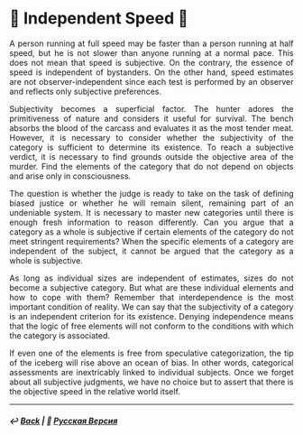 # 🏃 Independent Speed 🏃

<p align="justify">A person running at full speed may be faster than a person running at half speed, but he is not slower than anyone running at a normal pace. This does not mean that speed is subjective. On the contrary, the essence of speed is independent of bystanders. On the other hand, speed estimates are not observer-independent since each test is performed by an observer and reflects only subjective preferences.</p>

<p align="justify">Subjectivity becomes a superficial factor. The hunter adores the primitiveness of nature and considers it useful for survival. The bench absorbs the blood of the carcass and evaluates it as the most tender meat. However, it is necessary to consider whether the subjectivity of the category is sufficient to determine its existence. To reach a subjective verdict, it is necessary to find grounds outside the objective area of the murder. Find the elements of the category that do not depend on objects and arise only in consciousness.</p>

<p align="justify">The question is whether the judge is ready to take on the task of defining biased justice or whether he will remain silent, remaining part of an undeniable system. It is necessary to master new categories until there is enough fresh information to reason differently. Can you argue that a category as a whole is subjective if certain elements of the category do not meet stringent requirements? When the specific elements of a category are independent of the subject, it cannot be argued that the category as a whole is subjective.</p>

<p align="justify">As long as individual sizes are independent of estimates, sizes do not become a subjective category. But what are these individual elements and how to cope with them? Remember that interdependence is the most important condition of reality. We can say that the subjectivity of a category is an independent criterion for its existence. Denying independence means that the logic of free elements will not conform to the conditions with which the category is associated.</p>

<p align="justify">If even one of the elements is free from speculative categorization, the tip of the iceberg will rise above an ocean of bias. In other words, categorical assessments are inextricably linked to individual subjects. Once we forget about all subjective judgments, we have no choice but to assert that there is the objective speed in the relative world itself.</p>

***

##### ↩️ [Back](index.md) | 🌻 [Русская Версия](acceleration-2.md) 
